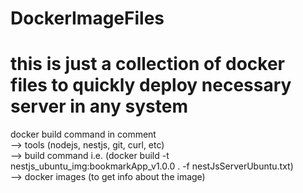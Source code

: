 # DockerImageFiles
# this is just a collection of docker files to quickly deploy necessary server in any system

docker build command in comment<br />
--> tools (nodejs, nestjs, git, curl, etc)<br />
--> build command i.e. (docker build -t nestjs_ubuntu_img:bookmarkApp_v1.0.0 . -f nestJsServerUbuntu.txt)<br />
--> docker images (to get info about the image)<br />
